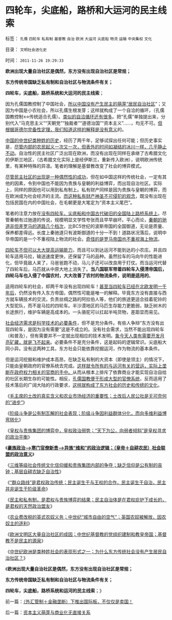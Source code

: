 # 四轮车，尖底船，路桥和大运河的民主线索

标签： `孔儒` `四轮车` `私有制` `基督教` `自治` `欧洲` `大运河` `尖底船` `物流` `运输` `中央集权` `文化` 

目录： `文明社会进化史`

时间： `2011-11-26 19:29:33`

**欧洲出现大量自治社区是偶然，东方没有出现自治社区是常规；**

**东方传统帝国缺乏私有制和自治社区与物流条件有关；**

**四轮车，尖底船，路桥系统和大运河的民主线索**；

因为孔儒国教控制了中国社会，[所以中国没有产生民主的萌芽“居民自治社区](../../../2009/9/5/参考西方成功的经验不要偷换人权概念.md)”；又因为中国是小农社会，所以孔儒生根发芽；这样就构成了一个自洽的循环，（孔儒国教控制<->传统适合孔儒）。[类似的自洽循环还有很多](../../../2010/1/15/中西古今唯心社会科学的共同论证手法.md)。把“孔儒”单独提出来，分别代入“马克思主义”“天朝党”“独裁者”“道德治国”“资本主义”……，均无不可。[但根据哥德尔完备性定理，我们知道这样的解释是没有意义](../../../2011/6/9/心证“兼听则明，偏信则暗”与自证循环.md)的。

[中国的中世纪类种姓的历史](../../../2011/3/27/奴隶制是对市场崩溃的适应.md)，经历了两千年，足够试探出任何可能；但历史事实是，[尽管内部的农民起义一次又一次，但表外的时间如凝结的冰川一样，几乎静止不动](../../../2011/11/12/农民起义和公有制社会的自然灾害.md)。自治性的民主社区广泛出现在欧洲，而没有出现在同样在承继了古希腊文化的伊斯兰地区，（古希腊文化实际上是经伊斯兰，重新传入欧洲），说明欧洲传统里，有某种特殊的异凛。笔者的理解是基督教改变了社会的博弈模式。

[尽管民主社区的出现是一种偶然性的成功](../../../2010/12/28/美国的成功很可能是偶然事件.md)，但在如中国这样的传统社会，一定有其他的因素，令到中国也不能因为贵族与皇朝的利益博弈，而出现自治社区。实际上，同样的原因也可以用到私有制上。私有财产同样是因为贵族与皇朝的博弈，而在欧洲成为社会经济的主流。[而这种私有财产神圣不可侵犯的观念](../../../2011/11/3/“私有财产不可侵犯”应尽快入宪.md)，既没有出现在包括民国在内的中国社会，在毛朝更是大笔定为“资本主义尾巴”。

笔者的注意力放在[没有四轮车，尖底船和中国古代破旧的全国陆上路桥系统上](../../../2008/9/27/太空轨道上的面子工程.md)。尽管秦朝有过驰道的传说，规模明显文学性夸张而且早早崩坏。平心而论，[秦朝的驰道非但差罗马的道路几个档次](../../../2010/5/17/爱国是民主国家的专利.md)，比BC5世纪的波斯帝国的全国御道，无论是质量、保养都差得远。长度上秦驰道只有波斯御道的十分一不到！道路状况落后，说明中华帝国的是一个不重视陆上物流的社会。[奇怪的是罗马帝国也不重视海上物流](../../../2010/12/18/拜占庭没有海军！商业流通中心持续衰退!.md)。

[四轮车不但可以大大提高运输能力](../../../2008/9/25/人类为什么要移民太空？人类为什么要移民？.md)，而且可以到达运河不能到达的小农庄。并且四轮车适用马拉，输送速度更快，还保留了马的品种。虽然拉车的马向牛的性能进化，但毕竟敌人来了，马爸爸跑不动，马儿子还可以改良用于打仗。而当运河代替了四轮车后，马匹就从中原大地上消失了。**当八国联军带着四轮车入侵清帝国后，四轮马车也入侵了中国农村，大大改善了农村的物流条件，说明是适用的**。

适用四轮车的社会，却两千年没有出现四轮车！[甚至当四轮车已经在北欧发明一千年后](../../../2011/9/1/希特勒《我的奋斗》，但丁的《神曲》，东扩的“生存空间”.md)，仍然没有传入东方帝国，偶然性可能是唯一的解释。毕竟东方没有直接与西方就车辆技术的交流，负责丝绸之路的阿拉伯人等，他们的旅途更适合挂着驼铃的大型驼队，而不是马拉的四轮车。半沙漠地区的马匹生存能力更脆弱，缺乏树木的长途旅行，维护车辆是高成本的。一头骆驼可以扛起半吨货物，差距显而易见。

[社会经济需求是科学技术的必要条件](../../../2011/11/19/（科学发明＝艺术创作）只有娱乐价值；公有制生产力更高.md)，但不是充分条件。有些人争辩“东方没有出现四轮车，是因为没有需要”这是不成立的。没有社会需求，当然不能出现四轮车（和普及），但有需要并不一定就出现相应的技术发明。[象今天人类有需要开发月亮矿藏，就是飞不起来](../../../2008/9/27/人类向太空移民的前提条件是市场需求.md)。必要条件不是充分条件，这是起码的逻辑常识。尖底船大同小异。没有这两种工具，东方社会只能依靠挖掘运河，作为物流的基本条件。

但是运河挖掘和维护成本高昂，在缺乏私有制的大资本（即使是领主）的情况下，只能由皇朝政府的官僚系统去完成。[这样就令所有的与运河有关的营运，实际上垄断在政府权力相关的官商的手中。](../../../2010/6/7/大运河与中央集权；物流成本与政治形态的关系.md)从而从根本上排斥了依靠商业才能实现自治自给的社区长期生存的可能性。相反，[孔儒国教便于形成大型的官僚系统](http://blog.sina.com.cn/u/5563a64d0100iz0k)，反而适用了技术落后的广阔大陆的行政要求，[这样就构成了东方社会的历史和传统的文化](../../../2009/3/21/三纲五常儒家理教之国学精华的科学实用性.md)。

《[毛主席的土改的真实含义和农业市场经济的重要性；土改后人民公社是无可奈何的“进步”](../../../2011/11/23/土改和人民公社之间的市场经济的重要性.md)》

《[阶级斗争是公有制瓦解的社会表现；阶级斗争因利益群体分化，而向多维利益博弯转化](../../../2011/11/23/阶级斗争是公有制瓦解的社会表现.md)》

《[皇权与贵族集团的博弈中，皇权政治弱势；“天下为公，向弱者倾斜”是皇权寻求的政治平衡](../../../2011/11/24/中世纪领主制的机理和蒋介石的统治术.md)》

《[**豪族政治——>寒门官僚新贵——>异族“维和”的政治逻辑；（皇帝＋自耕农民）社会联盟的政治意义**](../../../2011/11/24/（皇帝＋自耕农民）社会联盟的政治意义.md)》

《[三维等级社会传统文化信仰缓和贵族集团内部的争夺；缺乏信仰是公有制的丧钟；基层自耕农缺乏自治性](../../../2011/11/24/缺乏信仰是公有制的丧钟.md)》

《[“群众路线”是君权政治传统；民主诞生于与王权的合作，民主诞生于自治，民主并非诞生于阶级革命](../../../2011/11/24/“走群众路线”是君权的政治传统；民主诞生于自治.md)》

《[民主和私有制，是君权与贵族博弈的结果；民主自治体是在君权庇护下成长的，是君权的天然政治盟友](../../../2011/11/25/传统道德对“暴君，独裁者”是妖魔化的；.md)》

《[农业费改税的英式农奴义务；中世纪“城市自由的空气”；英国农奴被解放，因农奴主的逐利](../../../2011/11/25/英式农奴义务和中世纪“自由的空气”的传说.md)》

《[欧洲文明区大量自治社区的成因；中世纪基督教的党组织建制和教皇帝国；基督教不是民主的源泉](../../../2011/11/25/基督教是欧洲中世纪出现大量自治社区的原因.md)》

《[中世纪欧洲是类种姓社会的表现形式之一；为什么东方传统社会没有产生居民自治社区？](../../../2011/11/25/为什么东方孔儒封建时代没有出现自治社区？.md)》

《**欧洲出现大量自治社区是偶然，东方没有出现自治社区是常规；**

**东方传统帝国缺乏私有制和自治社区与物流条件有关；**

**四轮车，尖底船，路桥系统和运河的民主线索**；》



前一篇：[（外汇管制＋金融垄断）下推出国际板，不仅仅是卖国！](../../../2011/11/25/（外汇管制＋金融垄断）下推出国际板，不仅仅是卖国！.md)

后一篇：[资本主义萌芽与商业化无直接关系](../../../2011/11/26/资本主义萌芽与商业化无直接关系.md)